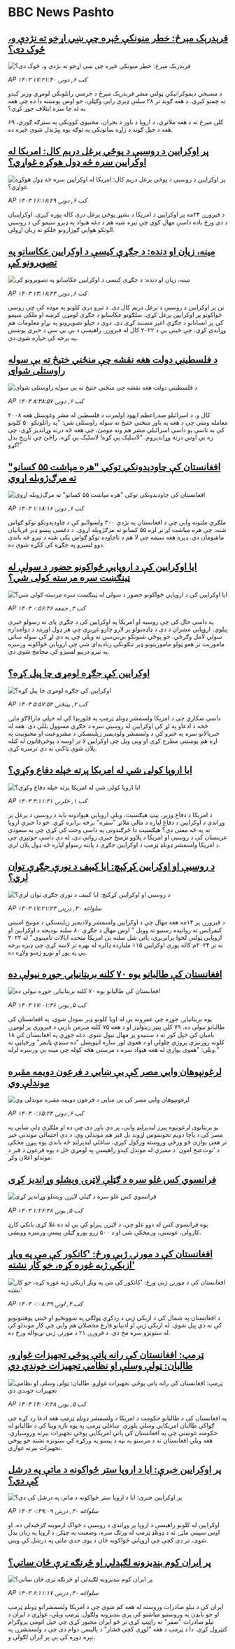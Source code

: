 # BBC News Pashto## [فرېدرېک مېرڅ: خطر منونکې څېره چې ښي اړخو ته نژدې و، څوک دی؟](https://www.bbc.com/pashto/articles/cm2nergmd2lo?at_campaign=githubrss)![فرېدرېک مېرڅ: خطر منونکې څېره چې ښي اړخو ته نژدې و، څوک دی؟](https://ichef.bbci.co.uk/ace/standard/240/cpsprodpb/242c/live/b64e1610-f2c3-11ef-896e-d7e7fb1719a4.png)_AP ۱۴۰۳ کب ۶, دونۍ ۱۷:۲۱:۴۰_د مسیحي دیموکراتیکې ټولنې مشر  فرېدرېک مېرڅ د جرمني راتلونکي لومړي وزیر کېدو ته چمتو کېږي.
د هغه ګوند تر ۲۸ سلنې ډېرې رایې وګټلې، خو اوس پوښتنه دا ده چې هغه به له چا سره ایتلاف جوړ کړي؟


۶۹ کلن مېرڅ ته د هغه ملاتړي، د اروپا د باور د بحران، مخنیوي کوونکي په سترګه ګوري، هغه د خپل ګوند د زاړه ساتونکي په توګه یوه پېژندل شوې څېره ده.## [پر اوکرایین د روسیې د پوځي یرغل دریم کال: امریکا له اوکرایین سره څه ډول هوکړه غواړي؟](https://www.bbc.com/pashto/articles/c9q473lzv7go?at_campaign=githubrss)![پر اوکرایین د روسیې د پوځي یرغل دریم کال: امریکا له اوکرایین سره څه ډول هوکړه غواړي؟](https://ichef.bbci.co.uk/ace/standard/240/cpsprodpb/1bd0/live/5a4def60-f2c9-11ef-896e-d7e7fb1719a4.jpg)_AP ۱۴۰۳ کب ۶, دونۍ ۱۶:۱۸:۲۹_د فبرورۍ ۲۴مه پر اوکرایین د امریکا د بشپړ پوځي یرغل درې کاله پوره کېږي. اوکراینیان د دې ورځ یاده داسې مهال کوي چې تېره شپه هم د دغه هېواد په ډېرو سیمو کې د روسيي الوتکو هوايي ګوزارونو خلکو ته زیان اړولی.## [مینه، زیان او دنده: د جګړې کیسې د اوکرایین عکاسانو په تصویرونو کې](https://www.bbc.com/pashto/articles/c87185xr323o?at_campaign=githubrss)![مینه، زیان او دنده: د جګړې کیسې د اوکرایین عکاسانو په تصویرونو کې](https://ichef.bbci.co.uk/ace/standard/240/cpsprodpb/e194/live/3435e790-eb00-11ef-a319-fb4e7360c4ec.jpg)_AP ۱۴۰۳ کب ۶, دونۍ ۱۳:۱۸:۲۳_نن پر اوکرایین د روسیې د یرغل دریم کال دی. د تېرو درې کلونو په موده کې چې روسي ځواکونو پر اوکرایین یرغل کړي، سلګونو عکاسانو د جګړې لومړۍ کرښه او ملکي سیمو کې پر انسانانو د جګړې اغېز مستند کړی دی. دوی د خپلو تصویرونو په تړاو معلومات هم وړاندې کړي، چې ځینې یې د ۲۰۲۲ کال له فبرورۍ راهیسې د بي بي سي د خبري پوښښ په برخه کې خپاره شوي دي.## [د فلسطیني دولت هغه نقشه چې منځني ختیځ‌ ته یې سوله راوستلی شوای](https://www.bbc.com/pashto/articles/cj9207pkg0zo?at_campaign=githubrss)![د فلسطیني دولت هغه نقشه چې منځني ختیځ‌ ته یې سوله راوستلی شوای](https://ichef.bbci.co.uk/ace/standard/240/cpsprodpb/09b9/live/d919ace0-f287-11ef-896e-d7e7fb1719a4.jpg)_AP ۱۴۰۳ کب ۶, دونۍ ۸:۳۸:۵۷_۲۰۰۸ کال و. د اسرائیلو صدراعظم اېهود اولمرت د فلسطین له مشر وغوښتل هغه معامله ومني چې د هغه په باور منځني ختیځ ته سوله راوستلی شي: "په راتلونکو ۵۰ کلونو کې به تاسې یو داسې اسرائیلي مشر هم ونه مومئ، چې هغه څه درته وړاندیز کړي، چې زه یې اوس درته وړاندیزوم.
"لاسلیک یې کړه! لاسلیک یې کړه، راځئ چې تاریخ بدل کړو!"## [افغانستان کې چاودېدونکي توکي "هره میاشت ۵۵ کسانو" ته مرګ‌ژوبله اړوي](https://www.bbc.com/pashto/articles/c9vykpdnvk8o?at_campaign=githubrss)![افغانستان کې چاودېدونکي توکي "هره میاشت ۵۵ کسانو" ته مرګ‌ژوبله اړوي](https://ichef.bbci.co.uk/ace/standard/240/cpsprodpb/3fdb/live/e54823d0-f1f0-11ef-8c03-7dfdbeeb2526.jpg)_AP ۱۴۰۳ کب ۶, دونۍ ۱:۱۸:۱۶_ملګري ملتونه وايي چې د افغانستان په نژدې ۳۰۰ ولسوالیو کې د چاودېدونکو توکو ګواښ شته، چې هره میاشت لږ تر لږه ۵۵ کسانو ته مرګژوبله اړوي. 
د دغسې پېښو ډېر قربانیان ماشومان دي.
ډېره هغه سیمه چې لا هم د ناچاوده توکو ګواښ پکې شته د تېرو څه باندې دوو لسیزو په جګړه کې ککړه شوې ده.## [ایا اوکرایین کې د اروپايي ځواکونو حضور د سولې له ټینګښت سره مرسته کولی شي؟](https://www.bbc.com/pashto/articles/c20dm5zrvxro?at_campaign=githubrss)![ایا اوکرایین کې د اروپايي ځواکونو حضور د سولې له ټینګښت سره مرسته کولی شي؟](https://ichef.bbci.co.uk/ace/standard/240/cpsprodpb/f9da/live/f9b8a510-efed-11ef-a819-277e390a7a08.jpg)_AP ۱۴۰۳ کب ۳, جمعه ۰:۵۶:۴۶_په داسې حال کې چې روسیه او امریکا په اوکرایین کې د جګړې پای ته رسولو خبرې پیلوي، اروپايي مشران د دې د ډاډمنولو پر لارو چارو غږېږي چې هر ډول اوربند د دوامداره سولې لامل وګرځي. 
خو پوځي شنونکو بي‌بي‌سي ته ویلي چې په دې لړ کې سوله ساتی ماموریت تر هغو ټولو ماموریتونو ډېر ننګونکی زبادېدای شي چې اروپايي ځواکونه ورسره په تېرو درېیو لسیزو کې مخامخ شوي دي.## [اوکرایین کې جګړه لومړی چا پیل کړه؟](https://www.bbc.com/pashto/articles/c7576lvkp63o?at_campaign=githubrss)![اوکرایین کې جګړه لومړی چا پیل کړه؟](https://ichef.bbci.co.uk/ace/standard/240/cpsprodpb/90a4/live/3d3ad200-ef4d-11ef-a319-fb4e7360c4ec.jpg)_AP ۱۴۰۳ کب ۲, پينځنۍ ۵:۵۷:۵۲_داسې ښکاري چې د امریکا ولسمشر ډونلډ ټرمپ په فلوریډا کې له خپلې مارالاګو ماڼۍ څخه د ادعاو په لړ کې اوکرایین له روسیې سره د جګړې مسوول بللی دی.
هغه له خبریالانو سره په خبرو کې د ولسمشر ولودیمیر زېلېنسکي د مشروعیت او محبوبیت په اړه هم پوښتنې مطرح کړې او ویې ویل چې اوکرایین لا تر اوسه د پوځي‌قانون له کبله پلان شوې ټاکنې نه دي ترسره کړې.## [ایا اروپا کولی شي له امریکا پرته خپله دفاع وکړي؟](https://www.bbc.com/pashto/articles/c743j05xlk4o?at_campaign=githubrss)![ایا اروپا کولی شي له امریکا پرته خپله دفاع وکړي؟](https://ichef.bbci.co.uk/ace/standard/240/cpsprodpb/4aa1/live/7ae0a8f0-ee76-11ef-a319-fb4e7360c4ec.jpg)_AP ۱۴۰۳ کب ۱, څلرنۍ ۴:۱۱:۴۱_د امریکا د دفاع وزیر، پیټ هېګسېت، ویلي اروپايي هېوادونه باید د روسيې د يرغل پر وړاندې د اوکرایین د دفاع لپاره د مالي ملاتړ "ستره"  برخه برابره کړي.
خو دا خبرې اروپا ته په څه معنی دي؟ هېګسېت دا څرګندونې په داسې وخت کې کړې چې په سعودي عربستان کې د روسیې او امریکا د پلاوو ترمنځ خبرې روانې دي. له دې داسې جوتېږي چې د امریکا ولسمشر ډونلډ ټرمپ د اوکرایین جګړې د پایته رسولو لپاره څه ډول پلان لري.## [د روسیې او اوکرایین کړکېچ: ایا کیېف د نورې جګړې توان لري؟](https://www.bbc.com/pashto/articles/crknme4lyv1o?at_campaign=githubrss)![د روسیې او اوکرایین کړکېچ: ایا کیېف د نورې جګړې توان لري؟](https://ichef.bbci.co.uk/ace/standard/240/cpsprodpb/c38d/live/9f4a4950-e3bb-11ef-a819-277e390a7a08.jpg)_AP ۱۴۰۳ سلواغه ۳۰, درېنۍ ۱۷:۲۱:۲۳_د فبرورۍ پر ۱۴مه هغه مهال چې د اوکرایین ولسمشر ولادیمیر زېلېنسکي د مونیخ امنیتي کنفرانس ته روانېده رسنیو ته وویل " اوس مهال د جګړې ۸۰ سلنه بودیجه د اوکرایین او اروپايي ټولنې لخوا برابرېږي، پاتې شل سلنه یې امریکا متحده ایالات تامینوي."
له ۲۰۲۲ نه تر ۲۰۲۴م کاله پورې اوکرایین ۱۱۵ ملیارده ډالره له بهره تر لاسه کړې چې ډېره برخه یې په پور او نورو ژمنو ولاړه ده.## [افغانستان کې طالبانو یوه ۷۰ کلنه بریتانیایۍ جوړه نیولې ده](https://www.bbc.com/pashto/articles/c93n8q94wn2o?at_campaign=githubrss)![افغانستان کې طالبانو یوه ۷۰ کلنه بریتانیایۍ جوړه نیولې ده](https://ichef.bbci.co.uk/ace/standard/240/cpsprodpb/9c07/live/42bd1650-f292-11ef-9e61-71ee71f26eb1.jpg)_AP ۱۴۰۳ کب ۵, يونۍ ۱۷:۰۱:۳۶_یوه بریتانیایۍ جوړه چې عمرونه یې له اویا کلونو ډېر ښودل شوی، په افغانستان کې طالبانو نیولې ده. ۷۹ کلن پیټر رینولډز او د هغه ۷۵ کلنه مېرمن باربي د فبروري پر لومړۍ بامیان کې خپل کور ته د ستنېدو پر مهال نیول شوي.
دغه جوړې په افغانستان کې ۱۸ کلونه روزنیزې پروژې چلولې او د هغوی لور ساره انټوېسل "ده سنډې ټایمز" ورځپاڼې ته ویلي: "هغوی یوازې له هغه هېواد سره د مرستې هڅه کوله چې مینه یې ورسره لرله."## [لرغونپوهان وايي مصر کې یې ښايي د فرعون دویمه مقبره موندلې وي ](https://www.bbc.com/pashto/articles/cqx088g4j8no?at_campaign=githubrss)![لرغونپوهان وايي مصر کې یې ښايي د فرعون دویمه مقبره موندلې وي ](https://ichef.bbci.co.uk/ace/standard/240/cpsprodpb/db8f/live/9ef9ae60-f20b-11ef-896e-d7e7fb1719a4.jpg)_AP ۱۴۰۳ کب ۶, دونۍ ۰:۱۵:۲۴_یو بریتانوی لرغونپوه پیرز لیدېرلنډ وايي،‌ پر دې باور دی چې ده او ملګرې ډلې ښايي په مصر کې د پاچا دویم تحوتموس اړوند بل قبر هم موندلې وي.
د دې احتمالي موندنې خبر تر هغې یوازې څو ورځې وروسته ورکول کېږي، ښاغلي لیدېرلنډ څه باندې یوه پېړۍ مخکې د 'توت‌عنخ امون' د مقبرې له موندل کېدو راهیسې په لومړي ځل د یوه فرعون د قبر د موندلو اعلان وکړ.## [فرانسوي کس غلو سره د ګټلې لاټرۍ وېشلو وړانديز کړی](https://www.bbc.com/pashto/articles/cpv4zd17kvyo?at_campaign=githubrss)![فرانسوي کس غلو سره د ګټلې لاټرۍ وېشلو وړانديز کړی](https://ichef.bbci.co.uk/ace/standard/240/cpsprodpb/225c/live/178e2210-f13b-11ef-896e-d7e7fb1719a4.jpg)_AP ۱۴۰۳ کب ۵, يونۍ ۱:۲۶:۴۸_يوه فرانسوي کس له دوو غلو چې، د لاټرۍ پېرلو کې یې له ده غلا کړی بانکي کارډ کارولی، غوښتي، ورمخکې شي او د ۵۰۰ زرو يورو ګټلې پيسې ورسره ووېشي.## [افغانستان کې د مورنۍ ژبې ورځ: 'کانکور کې مې په ویاړ ازبکي ژبه غوره کړه، خو کار نشته'](https://www.bbc.com/pashto/articles/cj4ndrpee58o?at_campaign=githubrss)![افغانستان کې د مورنۍ ژبې ورځ: 'کانکور کې مې په ویاړ ازبکي ژبه غوره کړه، خو کار نشته'](https://ichef.bbci.co.uk/ace/standard/240/cpsprodpb/c026/live/4a4ede20-f04f-11ef-b385-45ade8839fcc.jpg)_AP ۱۴۰۳ کب ۴, اونۍ ۰:۰۸:۴۹_د افغانستان په شمال کې د ازبکي ژبې د زدکړې ټولګي په ښوونځیو او ځینې پوهنتونونو کې نه دي پیل شوي. له ازبکي ژبې او ادبیانو فارغ محصلان هم وايي چې کار موندلو کې له ستونزو سره مخ دي.
د فرورۍ ۲۱ د مورنۍ ژبې نړیواله ورځ ده.## [ټرمپ: افغانستان کې رانه پاتې پوځي تجهیزات غواړو، طالبان: ټولې وسلې او نظامي تجهیزات خوندي دي](https://www.bbc.com/pashto/articles/c984ez81jzdo?at_campaign=githubrss)![ټرمپ: افغانستان کې رانه پاتې پوځي تجهیزات غواړو، طالبان: ټولې وسلې او نظامي تجهیزات خوندي دي](https://ichef.bbci.co.uk/ace/standard/240/cpsprodpb/5ef1/live/728935c0-f1ee-11ef-896e-d7e7fb1719a4.png)_AP ۱۴۰۳ کب ۵, يونۍ ۱۴:۰۶:۲۸_په افغانستان کې د طالبانو حکومت د امریکا د ولسمشر ډونلډ ټرمپ هغه ادعا رد کړه چې ګواکې طالبان امریکايي وسلې پلوري. ښاغلي ټرمپ په یوه تازه وینا کې د طالبانو له حکومته غوښتي چې په افغانستان کې پاتې امریکايي پوځي تجهیزات بېرته وروسپاري. هغه ویلي افغانستان ته د مرستو په بڼه د پیسو په ورکړه کې ستونزه نشته خو پوځي تجهیزات بېرته غواړي.## [پر اوکرایین خبرې: ایا د اروپا ستر ځواکونه د ماتې په درشل کې دي؟ ](https://www.bbc.com/pashto/articles/crm7m89m8kmo?at_campaign=githubrss)![پر اوکرایین خبرې: ایا د اروپا ستر ځواکونه د ماتې په درشل کې دي؟ ](https://ichef.bbci.co.uk/ace/standard/240/cpsprodpb/0c04/live/3dc00550-ed91-11ef-a319-fb4e7360c4ec.jpg)_AP ۱۴۰۳ سلواغه ۳۰, درېنۍ ۰:۴۹:۰۹_اوکرایین له کلونو راهیسې د اروپا پر وړاندې د روسیې د ځواک ازموینه ګرځېدلې ده. او اوس سپینې ماڼۍ ته د ډونلډ ټرمپ له ورتګ سره، وضعیت په چټکۍ د اروپا په زیان بدل شوی، تر دې کچې چې اروپایي ځواکونه ځان د یوې جدي ماتې په درشل کې ویني.## [پر ايران کوم بنديزونه لګېدلي او څرنګه ترې ځان ساتي؟](https://www.bbc.com/pashto/articles/czepe7k871go?at_campaign=githubrss)![پر ايران کوم بنديزونه لګېدلي او څرنګه ترې ځان ساتي؟](https://ichef.bbci.co.uk/ace/standard/240/cpsprodpb/36c3/live/5bcc6b20-edbd-11ef-bd1b-d536627785f2.jpg)_AP ۱۴۰۳ سلواغه ۳۰, درېنۍ ۶:۱۱:۱۷_ايران کې د تېلو صادرات وروسته له هغه کم شوي چې د امریکا ولسمشرانو ډونلډ ټرمپ او جو بايډن په وروستيو مياشتو کې پرې بنديزونه ولګول. ټرمپ ويلي، غواړي د ايران د تېلو صادرات "صفر" ته راټيټ کړي تر څو ايران مجبور کړي چې خپل اتومي پروګرام کنټرول کړي. دا د ټرمپ د هغه "لوړې کچې فشار" د پاليسۍ دوام دی چې د ولسمشرۍ په تېره دوره کې يې پر ايران لګولی و.